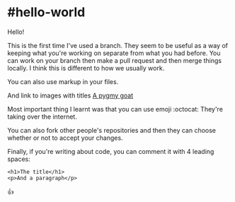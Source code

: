 #hello-world
===========

Hello!

This is the first time I've used a branch. They seem to be useful as a way of keeping what you're working on separate from what you had before. You can work on your branch then make a pull request and then merge things locally. I think this is different to how we usually work.

You can also use markup in your files.

And link to images with titles [A pygmy goat](https://fbcdn-sphotos-h-a.akamaihd.net/hphotos-ak-xap1/v/t1.0-9/13985_10152852939415209_3117340416019977245_n.jpg?oh=341b75c5f0f5788cf9c44836090f76cd&oe=54AE5DBE&__gda__=1420811767_475b54ee70f4581871d8a4fec150d04a)


Most important thing I learnt was that you can use emoji :octocat: They're taking over the internet.

You can also fork other people's repositories and then they can choose whether or not to accept your changes.

Finally, if you're writing about code, you can comment it with 4 leading spaces:

    <h1>The title</h1>
    <p>And a paragraph</p> 

:+1:
